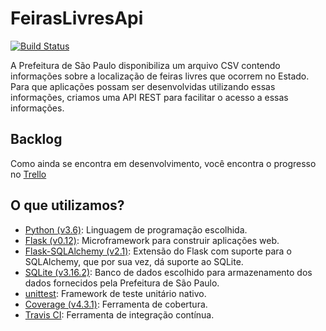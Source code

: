 # FeirasLivresApi

[![Build Status](https://travis-ci.org/brunabxs/FeirasLivresApi.svg?branch=master)](https://travis-ci.org/brunabxs/FeirasLivresApi)

A Prefeitura de São Paulo disponibiliza um arquivo CSV contendo informações sobre a localização de feiras livres que ocorrem no Estado.
Para que aplicações possam ser desenvolvidas utilizando essas informações, criamos uma API REST para facilitar o acesso a essas informações.

## Backlog
Como ainda se encontra em desenvolvimento, você encontra o progresso no [Trello](https://trello.com/b/t0Aew7m8/feiraslivresapi)

## O que utilizamos?
- [Python (v3.6)](https://www.python.org/): Linguagem de programação escolhida.
- [Flask (v0.12)](http://flask.pocoo.org/): Microframework para construir aplicações web.
- [Flask-SQLAlchemy (v2.1)](http://flask-sqlalchemy.pocoo.org/2.1/): Extensão do Flask com suporte para o SQLAlchemy, que por sua vez, dá suporte ao SQLite.
- [SQLite (v3.16.2)](https://sqlite.org/): Banco de dados escolhido para armazenamento dos dados fornecidos pela Prefeitura de São Paulo.
- [unittest](https://docs.python.org/3/library/unittest.html): Framework de teste unitário nativo.
- [Coverage (v4.3.1)](https://pypi.python.org/pypi/coverage): Ferramenta de cobertura.
- [Travis CI](https://travis-ci.org/): Ferramenta de integração contínua.
